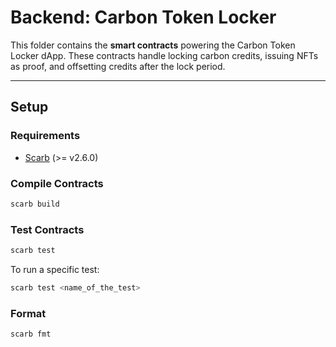 # Backend: Carbon Token Locker

This folder contains the **smart contracts** powering the Carbon Token Locker dApp. These contracts handle locking carbon credits, issuing NFTs as proof, and offsetting credits after the lock period.

---

## Setup

### Requirements
- [Scarb](https://docs.swmansion.com/scarb/) (>= v2.6.0)

### Compile Contracts
```bash
scarb build
```

### Test Contracts
```bash
scarb test
```

To run a specific test:

```bash
scarb test <name_of_the_test>
```

### Format
```bash
scarb fmt
```